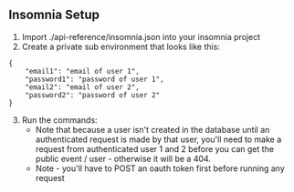 ## Insomnia Setup

1. Import ./api-reference/insomnia.json into your insomnia project
2. Create a private sub environment that looks like this:
```
{
	"email1": "email of user 1",
	"password1": "password of user 1",
	"email2": "email of user 2",
	"password2": "password of user 2"
}
```
3. Run the commands:
	- Note that because a user isn't created in the database until an authenticated request is made by that user, you'll need to make a request 
	from authenticated user 1 and 2 before you can get the public event / user - otherwise it will be a 404.
	- Note - you'll have to POST an oauth token first before running any request
